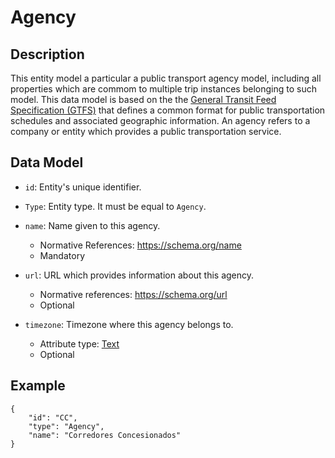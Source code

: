 # Agency

## Description

This entity model a particular a public transport agency model, including all properties which are commom to multiple trip instances belonging to such model. This data model is based on the the [General Transit Feed Specification (GTFS)](https://developers.google.com/transit/gtfs/) that defines a common format for public transportation schedules and associated geographic information. An agency refers to a company or entity which provides a public transportation service.  

## Data Model
- ```id```: Entity's unique identifier.

- ```Type```: Entity type. It must be equal to ```Agency```.

- ```name```: Name given to this agency.
    - Normative References: https://schema.org/name
    - Mandatory 

- ```url```: URL which provides information about this agency.
    - Normative references: https://schema.org/url 
    - Optional 
    
- ```timezone```: Timezone where this agency belongs to.
    - Attribute type: [Text](https://schema.org/Text)
    - Optional

## Example

```
{
    "id": "CC",
    "type": "Agency",
    "name": "Corredores Concesionados"
}
```
